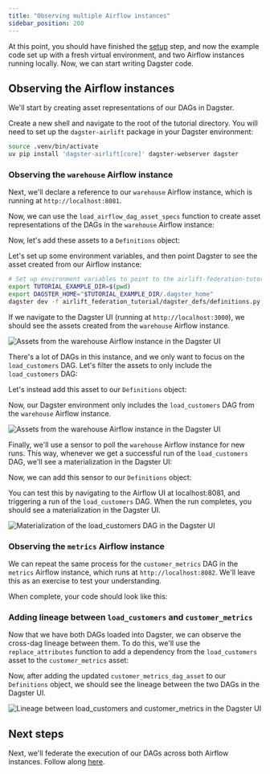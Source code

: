 ```yaml
---
title: "Observing multiple Airflow instances"
sidebar_position: 200
---
```


At this point, you should have finished the [setup](setup) step, and now the example code set up with a fresh virtual environment, and two Airflow instances running locally. Now, we can start writing Dagster code.

## Observing the Airflow instances

We'll start by creating asset representations of our DAGs in Dagster.

Create a new shell and navigate to the root of the tutorial directory. You will need to set up the `dagster-airlift` package in your Dagster environment:

```bash
source .venv/bin/activate
uv pip install 'dagster-airlift[core]' dagster-webserver dagster
```

### Observing the `warehouse` Airflow instance

Next, we'll declare a reference to our `warehouse` Airflow instance, which is running at `http://localhost:8081`.

<CodeExample path="airlift-federation-tutorial/snippets/observe.py" startAfter="start_warehouse_instance" endBefore="end_warehouse_instance" />

Now, we can use the `load_airflow_dag_asset_specs` function to create asset representations of the DAGs in the `warehouse` Airflow instance:

<CodeExample path="airlift-federation-tutorial/snippets/observe.py" startAfter="start_load_all" endBefore="end_load_all" />

Now, let's add these assets to a `Definitions` object:

<CodeExample path="airlift-federation-tutorial/snippets/observe.py" startAfter="start_defs" endBefore="end_defs" />

Let's set up some environment variables, and then point Dagster to see the asset created from our Airflow instance:

```bash
# Set up environment variables to point to the airlift-federation-tutorial directory on your machine
export TUTORIAL_EXAMPLE_DIR=$(pwd)
export DAGSTER_HOME="$TUTORIAL_EXAMPLE_DIR/.dagster_home"
dagster dev -f airlift_federation_tutorial/dagster_defs/definitions.py
```

If we navigate to the Dagster UI (running at `http://localhost:3000`), we should see the assets created from the `warehouse` Airflow instance.

![Assets from the warehouse Airflow instance in the Dagster UI](/images/integrations/airlift/observe_warehouse.png)

There's a lot of DAGs in this instance, and we only want to focus on the `load_customers` DAG. Let's filter the assets to only include the `load_customers` DAG:

<CodeExample path="airlift-federation-tutorial/snippets/observe.py" startAfter="start_filter" endBefore="end_filter" />

Let's instead add this asset to our `Definitions` object:

<CodeExample path="airlift-federation-tutorial/snippets/observe.py" startAfter="start_customers_defs" endBefore="end_customers_defs" />

Now, our Dagster environment only includes the `load_customers` DAG from the `warehouse` Airflow instance.

![Assets from the warehouse Airflow instance in the Dagster UI](/images/integrations/airlift/only_load_customers.png)

Finally, we'll use a sensor to poll the `warehouse` Airflow instance for new runs. This way, whenever we get a successful run of the `load_customers` DAG, we'll see a materialization in the Dagster UI:

<CodeExample path="airlift-federation-tutorial/snippets/observe.py" startAfter="start_sensor" endBefore="end_sensor" />

Now, we can add this sensor to our `Definitions` object:

<CodeExample path="airlift-federation-tutorial/snippets/observe.py" startAfter="start_sensor_defs" endBefore="end_sensor_defs" />

You can test this by navigating to the Airflow UI at localhost:8081, and triggering a run of the `load_customers` DAG. When the run completes, you should see a materialization in the Dagster UI.

![Materialization of the load_customers DAG in the Dagster UI](/images/integrations/airlift/load_customers_mat.png)

### Observing the `metrics` Airflow instance

We can repeat the same process for the `customer_metrics` DAG in the `metrics` Airflow instance, which runs at `http://localhost:8082`. We'll leave this as an exercise to test your understanding.

When complete, your code should look like this:

<CodeExample path="airlift-federation-tutorial/airlift_federation_tutorial/dagster_defs/stages/observe_complete.py" />

### Adding lineage between `load_customers` and `customer_metrics`

Now that we have both DAGs loaded into Dagster, we can observe the cross-dag lineage between them. To do this, we'll use the `replace_attributes` function to add a dependency from the `load_customers` asset to the `customer_metrics` asset:

<CodeExample path="airlift-federation-tutorial/snippets/observe.py" startAfter="start_lineage" endBefore="end_lineage" />

Now, after adding the updated `customer_metrics_dag_asset` to our `Definitions` object, we should see the lineage between the two DAGs in the Dagster UI.

![Lineage between load_customers and customer_metrics in the Dagster UI](/images/integrations/airlift/dag_lineage.png)

## Next steps

Next, we'll federate the execution of our DAGs across both Airflow instances. Follow along [here](federated-execution).
